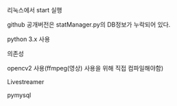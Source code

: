 리눅스에서 start 실행

github 공개버전은 statManager.py의 DB정보가 누락되어 있다.

python 3.x 사용

의존성

opencv2 사용(ffmpeg(영상) 사용을 위해 직접 컴파일해야함)

Livestreamer

pymysql
